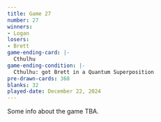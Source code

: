 ```yaml
---
title: Game 27
number: 27
winners: 
- Logan
losers: 
- Brett
game-ending-card: |-
  Cthulhu
game-ending-condition: |-
  Cthulhu: got Brett in a Quantum Superposition
pre-drawn-cards: 368
blanks: 32
played-date: December 22, 2024
---
```

Some info about the game TBA.
